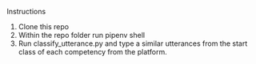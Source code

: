 Instructions
1. Clone this repo
2. Within the repo folder run pipenv shell
3. Run classify_utterance.py and type a similar utterances from the start class of each competency from the platform.
